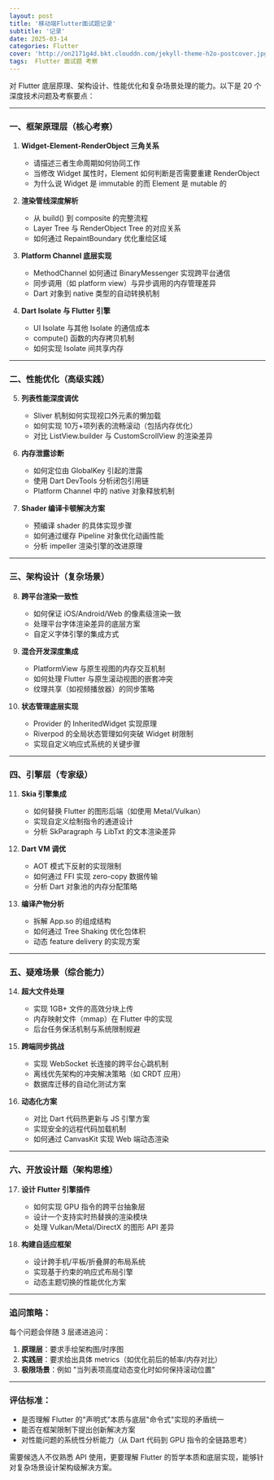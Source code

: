 ```yaml
---
layout: post
title: '移动端Flutter面试题记录'
subtitle: '记录'
date: 2025-03-14
categories: Flutter
cover: 'http://on2171g4d.bkt.clouddn.com/jekyll-theme-h2o-postcover.jpg'
tags:  Flutter 面试题 考察
---
```




 对 Flutter 底层原理、架构设计、性能优化和复杂场景处理的能力。以下是 20 个深度技术问题及考察要点：

---

### 一、框架原理层（核心考察）
1. **Widget-Element-RenderObject 三角关系**
   - 请描述三者生命周期如何协同工作
   - 当修改 Widget 属性时，Element 如何判断是否需要重建 RenderObject
   - 为什么说 Widget 是 immutable 的而 Element 是 mutable 的

2. **渲染管线深度解析**
   - 从 build() 到 composite 的完整流程
   - Layer Tree 与 RenderObject Tree 的对应关系
   - 如何通过 RepaintBoundary 优化重绘区域

3. **Platform Channel 底层实现**
   - MethodChannel 如何通过 BinaryMessenger 实现跨平台通信
   - 同步调用（如 platform view）与异步调用的内存管理差异
   - Dart 对象到 native 类型的自动转换机制

4. **Dart Isolate 与 Flutter 引擎**
   - UI Isolate 与其他 Isolate 的通信成本
   - compute() 函数的内存拷贝机制
   - 如何实现 Isolate 间共享内存

---

### 二、性能优化（高级实践）
5. **列表性能深度调优**
   - Sliver 机制如何实现视口外元素的懒加载
   - 如何实现 10万+项列表的流畅滚动（包括内存优化）
   - 对比 ListView.builder 与 CustomScrollView 的渲染差异

6. **内存泄露诊断**
   - 如何定位由 GlobalKey 引起的泄露
   - 使用 Dart DevTools 分析闭包引用链
   - Platform Channel 中的 native 对象释放机制

7. **Shader 编译卡顿解决方案**
   - 预编译 shader 的具体实现步骤
   - 如何通过缓存 Pipeline 对象优化动画性能
   - 分析 impeller 渲染引擎的改进原理

---

### 三、架构设计（复杂场景）
8. **跨平台渲染一致性**
   - 如何保证 iOS/Android/Web 的像素级渲染一致
   - 处理平台字体渲染差异的底层方案
   - 自定义字体引擎的集成方式

9. **混合开发深度集成**
   - PlatformView 与原生视图的内存交互机制
   - 如何处理 Flutter 与原生滚动视图的嵌套冲突
   - 纹理共享（如视频播放器）的同步策略

10. **状态管理底层实现**
    - Provider 的 InheritedWidget 实现原理
    - Riverpod 的全局状态管理如何突破 Widget 树限制
    - 实现自定义响应式系统的关键步骤

---

### 四、引擎层（专家级）
11. **Skia 引擎集成**
    - 如何替换 Flutter 的图形后端（如使用 Metal/Vulkan）
    - 实现自定义绘制指令的通道设计
    - 分析 SkParagraph 与 LibTxt 的文本渲染差异

12. **Dart VM 调优**
    - AOT 模式下反射的实现限制
    - 如何通过 FFI 实现 zero-copy 数据传输
    - 分析 Dart 对象池的内存分配策略

13. **编译产物分析**
    - 拆解 App.so 的组成结构
    - 如何通过 Tree Shaking 优化包体积
    - 动态 feature delivery 的实现方案

---

### 五、疑难场景（综合能力）
14. **超大文件处理**
    - 实现 1GB+ 文件的高效分块上传
    - 内存映射文件（mmap）在 Flutter 中的实现
    - 后台任务保活机制与系统限制规避

15. **跨端同步挑战**
    - 实现 WebSocket 长连接的跨平台心跳机制
    - 离线优先架构的冲突解决策略（如 CRDT 应用）
    - 数据库迁移的自动化测试方案

16. **动态化方案**
    - 对比 Dart 代码热更新与 JS 引擎方案
    - 实现安全的远程代码加载机制
    - 如何通过 CanvasKit 实现 Web 端动态渲染

---

### 六、开放设计题（架构思维）
17. **设计 Flutter 引擎插件**
    - 如何实现 GPU 指令的跨平台抽象层
    - 设计一个支持实时热替换的渲染模块
    - 处理 Vulkan/Metal/DirectX 的图形 API 差异

18. **构建自适应框架**
    - 设计跨手机/平板/折叠屏的布局系统
    - 实现基于约束的响应式布局引擎
    - 动态主题切换的性能优化方案

---

### 追问策略：
每个问题会伴随 3 层递进追问：
1. **原理层**：要求手绘架构图/时序图
2. **实践层**：要求给出具体 metrics（如优化前后的帧率/内存对比）
3. **极限场景**：例如 "当列表项高度动态变化时如何保持滚动位置"

---

### 评估标准：
- 是否理解 Flutter 的"声明式"本质与底层"命令式"实现的矛盾统一
- 能否在框架限制下提出创新解决方案
- 对性能问题的系统性分析能力（从 Dart 代码到 GPU 指令的全链路思考）

 需要候选人不仅熟悉 API 使用，更要理解 Flutter 的哲学本质和底层实现，能够针对复杂场景设计架构级解决方案。
